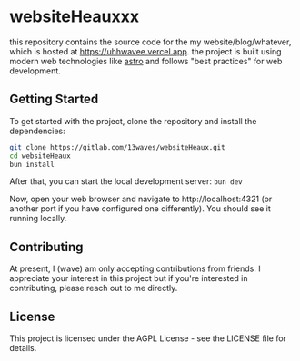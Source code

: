 # websiteHeauxxx
this repository contains the source code for the my website/blog/whatever, which is hosted at https://uhhwavee.vercel.app. the project is built using modern web technologies like [astro](https://astro.build) and follows "best practices" for web development.

## Getting Started
To get started with the project, clone the repository and install the dependencies:

```bash
git clone https://gitlab.com/13waves/websiteHeaux.git
cd websiteHeaux
bun install
```

After that, you can start the local development server:
`bun dev`

Now, open your web browser and navigate to http://localhost:4321 (or another port if you have configured one differently). You should see it running locally.

## Contributing
At present, I (wave) am only accepting contributions from friends. I appreciate your interest in this project but if you're interested in contributing, please reach out to me directly.

## License
This project is licensed under the AGPL License - see the LICENSE file for details.
